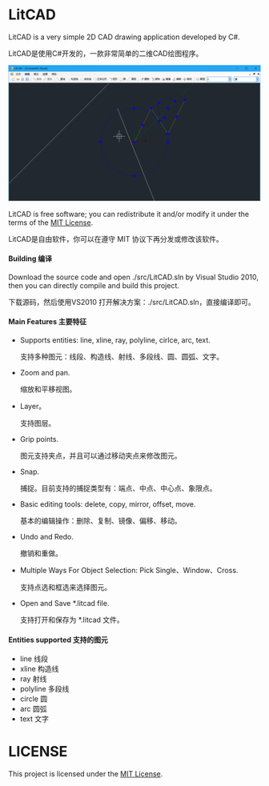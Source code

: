 # LitCAD
LitCAD is a very simple 2D CAD drawing application developed by C#.

LitCAD是使用C#开发的，一款非常简单的二维CAD绘图程序。

![cover](./doc/images/litcad.png)

LitCAD is free software; you can redistribute it and/or modify it under the terms of the [MIT License](https://opensource.org/licenses/MIT).

LitCAD是自由软件，你可以在遵守 MIT 协议下再分发或修改该软件。

#### Building 编译

Download the source code and open ./src/LitCAD.sln by Visual Studio 2010, then you can directly compile and build this project.

下载源码，然后使用VS2010 打开解决方案：./src/LitCAD.sln，直接编译即可。

#### Main Features 主要特征

* Supports entities: line, xline, ray, polyline, cirlce, arc, text.

  支持多种图元：线段、构造线、射线、多段线、圆、圆弧、文字。

* Zoom and pan.

  缩放和平移视图。

* Layer。

  支持图层。

* Grip points.

  图元支持夹点，并且可以通过移动夹点来修改图元。

* Snap.

  捕捉。目前支持的捕捉类型有：端点、中点、中心点、象限点。

* Basic editing tools: delete, copy, mirror, offset, move.

  基本的编辑操作：删除、复制、镜像、偏移、移动。

* Undo and Redo.

  撤销和重做。

* Multiple Ways For Object Selection: Pick Single、Window、Cross.

  支持点选和框选来选择图元。

* Open and Save *.litcad file.

  支持打开和保存为 *.litcad 文件。

#### Entities supported 支持的图元

* line 线段
* xline 构造线
* ray 射线
* polyline 多段线
* circle 圆
* arc 圆弧
* text 文字

# LICENSE

This project is licensed under the [MIT License](LICENSE).
